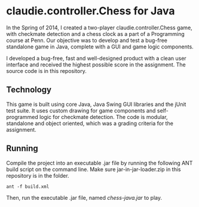 # claudie.controller.Chess for Java

In the Spring of 2014, I created a two-player claudie.controller.Chess game, with checkmate detection and a chess clock as a part of a Programming course at Penn. Our objective was to develop and test a bug-free standalone game in Java, complete with a GUI and game logic components.

I developed a bug-free, fast and well-designed product with a clean user interface and received the highest possible score in the assignment. The source code is in this repository.

## Technology

This game is built using core Java, Java Swing GUI libraries and the jUnit test suite. It uses custom drawing for game components and self-programmed logic for checkmate detection. The code is modular, standalone and object oriented, which was a grading criteria for the assignment.

## Running

Compile the project into an executable .jar file by running the following ANT build script on the command line. Make sure jar-in-jar-loader.zip in this repository is in the folder.

```
ant -f build.xml
```

Then, run the executable .jar file, named _chess-java.jar_ to play.